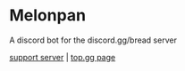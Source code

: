 # Melonpan
A discord bot for the discord.gg/bread server

[support server](https://discord.gg/ueYyZVJGcf) | [top.gg page](https://top.gg/bot/815835732979220501)
